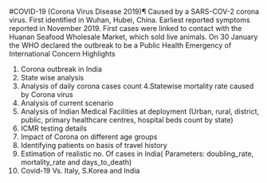 #COVID-19 (Corona Virus Disease 2019)¶
Caused by a SARS-COV-2 corona virus.
First identified in Wuhan, Hubei, China. Earliest reported symptoms reported in November 2019.
First cases were linked to contact with the Huanan Seafood Wholesale Market, which sold live animals.
On 30 January the WHO declared the outbreak to be a Public Health Emergency of International Concern
Highlights
1. Corona outbreak in India
2. State wise analysis
3. Analysis of daily corona cases count
4.Statewise mortality rate caused by Corona virus
5. Analysis of current scenario
6. Analysis of Indian Medical Facilities at deployment (Urban, rural, district, public, primary healthcare centres, hospital beds count by state)
7. ICMR testing details
8. Impact of Corona on different age groups
9. Identifying patients on basis of travel history
10. Estimation of realistic no. Of cases in India( Parameters: doubling_rate, mortality_rate and days_to_death)
11. Covid-19 Vs. Italy, S.Korea and India

